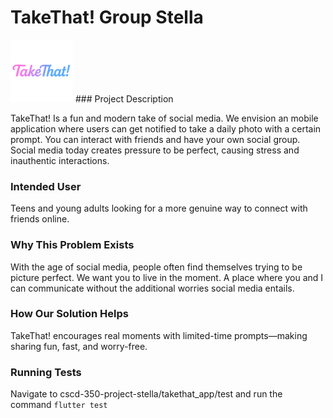 # TakeThat! Group Stella 
<img src="logo.png" alt="drawing" width="100"/>
### Project Description

TakeThat! Is a fun and modern take of social media. We envision an mobile application where users can get notified to take a daily photo with a certain prompt. You can interact with friends and have your own social group. Social media today creates pressure to be perfect, causing stress and inauthentic interactions.

### Intended User

Teens and young adults looking for a more genuine way to connect with friends online.

### Why This Problem Exists

With the age of social media, people often find themselves trying to be picture perfect. We want you to live in the moment. A place where you and I can communicate without the additional worries social media entails.

### How Our Solution Helps

TakeThat! encourages real moments with limited-time prompts—making sharing fun, fast, and worry-free.

### Running Tests

Navigate to cscd-350-project-stella/takethat_app/test and run the command ``` flutter test ```




